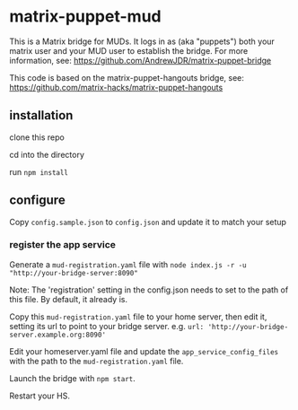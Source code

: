 # matrix-puppet-mud
This is a Matrix bridge for MUDs.
It logs in as (aka "puppets") both your matrix user and your MUD user to
establish the bridge. For more information, see:
https://github.com/AndrewJDR/matrix-puppet-bridge

This code is based on the matrix-puppet-hangouts bridge, see:
https://github.com/matrix-hacks/matrix-puppet-hangouts

## installation

clone this repo

cd into the directory

run `npm install`

## configure

Copy `config.sample.json` to `config.json` and update it to match your setup

### register the app service

Generate a `mud-registration.yaml` file with `node index.js -r -u "http://your-bridge-server:8090"`

Note: The 'registration' setting in the config.json needs to set to the path of this file. By default, it already is.

Copy this `mud-registration.yaml` file to your home server, then edit it, setting its url to point to your bridge server. e.g. `url: 'http://your-bridge-server.example.org:8090'`

Edit your homeserver.yaml file and update the `app_service_config_files` with the path to the `mud-registration.yaml` file.

Launch the bridge with ```npm start```.

Restart your HS.
